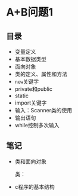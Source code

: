 # A+B问题1
## 目录
* 变量定义
* 基本数据类型
* 面向对象
* 类的定义、属性和方法
* `new`关键字
* private和public
* static
* import关键字
* 输入：Scanner类的使用
* 输出语句
* while控制多次输入
## 笔记
- 类和面向对象
  
  类：
- c程序的基本结构
